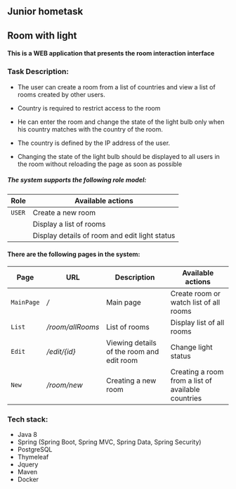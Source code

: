 ## Junior hometask

## Room with light

#### This is a WEB application that presents the room interaction interface


### Task Description: 
- The user can create a room from a list of countries and view a list of rooms created by other users.

- Country is required to restrict access to the room

- He can enter the room and change the state of the light bulb only when his country matches with the country of the room.

- The country is defined by the IP address of the user. 

- Changing the state of the light bulb should be displayed to all users in the room without reloading the page as soon as possible

##### The system supports the following role model:

| Role     | Available actions                  
| -------- |---------------------------       
| `USER`   | Create a new room            
|          | Display a list of rooms
|          | Display details of room and edit light status

#### There are the following pages in the system:

| Page               | URL               | Description                                  | Available actions                   
| --------------     |------------------ | -----------------------------------------    | ---------------------------------------------------    
| `MainPage`         | */*               | Main page                                    | Create room or watch list of all rooms
| `List`             | */room/allRooms*  | List of rooms                                | Display list of all rooms
| `Edit`             | */edit/{id}*      | Viewing details of the room and edit room    | Change light status
| `New`              | */room/new*       | Creating a new room                          | Creating a room from a list of available countries

### Tech stack:
- Java 8
- Spring (Spring Boot, Spring MVC, Spring Data, Spring Security)
- PostgreSQL 
- Thymeleaf
- Jquery
- Maven
- Docker

